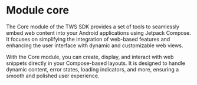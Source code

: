 # Module core

The Core module of the TWS SDK provides a set of tools to seamlessly embed web
content into your Android applications using Jetpack Compose. It focuses on simplifying
the integration of web-based features and enhancing the user interface with dynamic and
customizable web views.

With the Core module, you can create, display, and interact with web snippets 
directly in your Compose-based layouts. It is designed to handle dynamic content, 
error states, loading indicators, and more, ensuring a smooth and polished user experience.